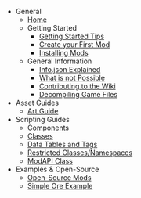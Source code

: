 * General
    * [Home](README.md)
    * Getting Started
	    * [Getting Started Tips](_general/tips-and-tricks.md)
	    * [Create your First Mod](_todo.md)
	    * [Installing Mods](_general/installing-mods.md)
	* General Information
		* [Info.json Explained](_general/info-JSON.md)
		* [What is not Possible](_general/not-possible.md)
		* [Contributing to the Wiki](_general/wiki-contribute.md)
		* [Decompiling Game Files](_general/decompile.md)
* Asset Guides
    * [Art Guide](_art/Art-Guide.md)
* Scripting Guides
    * [Components](_scripting/Components.md)
    * [Classes](_scripting/Classes.md)
    * [Data Tables and Tags](_scripting/Data-Tables-and-Their-Tags.md)
    * [Restricted Classes/Namespaces](_scripting/Restricted-Namespace.md)
    * [ModAPI Class](_scripting/ModAPI.md)
* Examples & Open-Source
	* [Open-Source Mods](_todo.md)
	* [Simple Ore Example](_todo.md)
